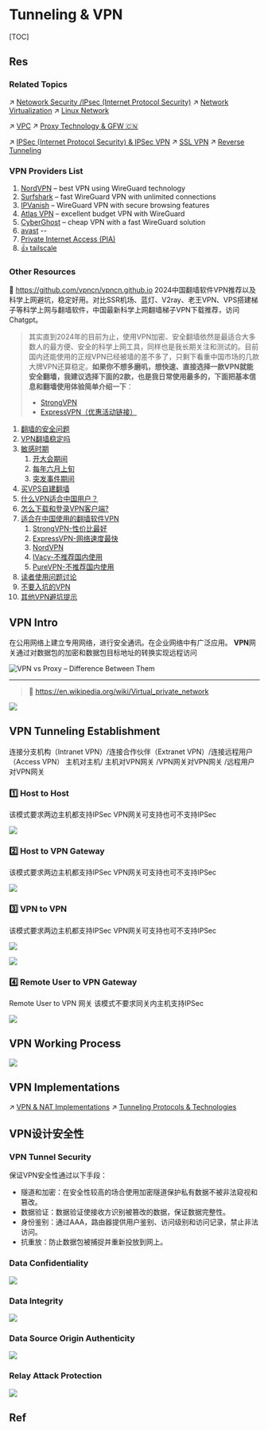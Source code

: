 # Tunneling & VPN

[TOC]



## Res
### Related Topics
↗ [Netowork Security /IPsec (Internet Protocol Security)](../../🏇%20Network%20Security%20Basics%20&%20Protocols/🫱🏻‍🫲🏿%20Network%20Layer%20Security/IPSec%20(Internet%20Protocol%20Security)%20&%20IPSec%20VPN/IPSec%20(Internet%20Protocol%20Security)%20&%20IPSec%20VPN.md)
↗ [Network Virtualization](../../../../🔑%20CS%20Core/🏎️%20Computer%20Networking%20and%20Communication/Network%20Virtualization/Network%20Virtualization.md)
↗ [Linux Network](../../../../🔑%20CS%20Core/🥷🏼%20Operating%20Systems%20&%20Kernels%20(Engineering%20Part)/Linux%20(Derived%20From%20UNIX%20Family)/🔩%20Linux%20Kernel/Linux%20IO%20&%20Files%20Management/🎠%20Linux%20Network/Linux%20Network.md)

↗ [VPC](../../../../Software%20Engineering/☁️%20Cloud%20Computing%20&%20Cloud%20Native/🌵%20Cloud%20Native%20Overview/🗿%20Cloud%20Models/Cloud%20Service%20(Delivery)%20Models/IaaS%20(Infrastructure%20as%20a%20Service)/VPC.md)
↗ [Proxy Technology & GFW 🇨🇳](../Proxy%20Technology%20&%20GFW%20🇨🇳/Proxy%20Technology%20&%20GFW%20🇨🇳.md)

↗ [IPSec (Internet Protocol Security) & IPSec VPN](../../🏇%20Network%20Security%20Basics%20&%20Protocols/🫱🏻‍🫲🏿%20Network%20Layer%20Security/IPSec%20(Internet%20Protocol%20Security)%20&%20IPSec%20VPN/IPSec%20(Internet%20Protocol%20Security)%20&%20IPSec%20VPN.md)
↗ [SSL VPN](📌%20Tunneling%20Protocols%20&%20Technologies/SSL%20VPN/SSL%20VPN.md)
↗ [Reverse Tunneling](Reverse%20Tunneling.md)


### VPN Providers List
1. [NordVPN](https://bi.cybernews.com/nordvpn/ "NordVPN") – best VPN using WireGuard technology
2. [Surfshark](https://bi.cybernews.com/surfsharkvpn/ "Surfshark VPN") – fast WireGuard VPN with unlimited connections
3. [IPVanish](https://bi.cybernews.com/ipvanish/ "IPVanish") – WireGuard VPN with secure browsing features
4. [Atlas VPN](https://bi.cybernews.com/atlasvpn/ "Atlas VPN") – excellent budget VPN with WireGuard
5. [CyberGhost](https://bi.cybernews.com/cyberghostvpn/ "CyberGhost VPN") – cheap VPN with a fast WireGuard solution
6. [avast](https://www.avast.com/en-us/index) -- 
7. [Private Internet Access (PIA)](https://www.privateinternetaccess.com)
8. [👍 tailscale](https://tailscale.com) 


### Other Resources
🚧 https://github.com/vpncn/vpncn.github.io
2024中国翻墙软件VPN推荐以及科学上网避坑，稳定好用。对比SSR机场、蓝灯、V2ray、老王VPN、VPS搭建梯子等科学上网与翻墙软件，中国最新科学上网翻墙梯子VPN下载推荐，访问Chatgpt。

> 其实直到2024年的目前为止，使用VPN加密、安全翻墙依然是最适合大多数人的最方便、安全的科学上网工具，同样也是我长期关注和测试的。目前国内还能使用的正规VPN已经被墙的差不多了，只剩下看重中国市场的几款大牌VPN还算稳定。**如果你不想多磨叽，想快速、直接选择一款VPN就能安全翻墙，我建议选择下面的2款，也是我日常使用最多的，下面把基本信息和翻墙使用体验简单介绍一下**：
> - [StrongVPN](https://github.com/vpncn/vpncn.github.io#1-strongvpn--%E6%80%A7%E4%BB%B7%E6%AF%94%E6%9C%80%E4%BD%B3)
> - [ExpressVPN（优惠活动链接）](https://linkv.org/express/)

1. [翻墙的安全问题](https://github.com/vpncn/vpncn.github.io#%E7%BF%BB%E5%A2%99%E7%9A%84%E5%AE%89%E5%85%A8%E6%80%A7%E9%97%AE%E9%A2%98--%E7%BF%BB%E5%A2%99%E8%BD%AF%E4%BB%B6%E4%B8%8Evpn%E7%9A%84%E5%8C%BA%E5%88%AB)
2. [VPN翻墙稳定吗](https://github.com/vpncn/vpncn.github.io#vpn%E6%9C%8D%E5%8A%A1%E7%BF%BB%E5%A2%99%E7%A8%B3%E5%AE%9A%E5%90%97)
3. [敏感时期](https://github.com/vpncn/vpncn.github.io#%E6%95%8F%E6%84%9F%E6%97%B6%E6%9C%9F%E6%98%AF%E4%BB%80%E4%B9%88%E6%97%B6%E5%80%99)
	1. [开大会期间](https://github.com/vpncn/vpncn.github.io#%E5%BC%80%E5%A4%A7%E4%BC%9A%E6%9C%9F%E9%97%B4)
	2. [每年六月上旬](https://github.com/vpncn/vpncn.github.io#%E6%AF%8F%E5%B9%B4%E5%85%AD%E6%9C%88%E4%B8%8A%E6%97%AC)
	3. [突发事件期间](https://github.com/vpncn/vpncn.github.io#%E7%AA%81%E5%8F%91%E4%BA%8B%E4%BB%B6)
4. [买VPS自建翻墙](https://github.com/vpncn/vpncn.github.io#%E4%B9%B0vps%E8%87%AA%E5%BB%BA%E7%BF%BB%E5%A2%99%E6%9C%8D%E5%8A%A1%E5%99%A8)
5. [什么VPN适合中国用户？](https://github.com/vpncn/vpncn.github.io#%E4%BB%80%E4%B9%88vpn%E9%80%82%E5%90%88%E4%B8%AD%E5%9B%BD%E7%94%A8%E6%88%B7)
6. [怎么下载和登录VPN客户端?](https://github.com/vpncn/vpncn.github.io#%E6%80%8E%E4%B9%88%E4%B8%8B%E8%BD%BD%E5%92%8C%E7%99%BB%E5%BD%95vpn%E5%AE%A2%E6%88%B7%E7%AB%AF)
7. [适合在中国使用的翻墙软件VPN](https://github.com/vpncn/vpncn.github.io#%E9%80%82%E5%90%88%E5%9C%A8%E4%B8%AD%E5%9B%BD%E4%BD%BF%E7%94%A8%E7%9A%84%E7%BF%BB%E5%A2%99%E8%BD%AF%E4%BB%B6vpn%E5%9B%BD%E5%86%85%E5%AE%9E%E6%B5%8B)
	1. [StrongVPN-性价比最好](https://github.com/vpncn/vpncn.github.io#1-strongvpn--%E6%80%A7%E4%BB%B7%E6%AF%94%E6%9C%80%E4%BD%B3)
	2. [ExpressVPN-网络速度最快](https://github.com/vpncn/vpncn.github.io#2-expressvpn--%E9%80%9F%E5%BA%A6%E4%BD%93%E9%AA%8C%E6%9C%80%E4%BD%B3)
	3. [NordVPN](https://github.com/vpncn/vpncn.github.io#3-nordvpn)
	4. [IVacy-不推荐国内使用](https://github.com/vpncn/vpncn.github.io#4-ivacy)
	5. [PureVPN-不推荐国内使用](https://github.com/vpncn/vpncn.github.io#5-purevpn)
8. [读者使用问题讨论](https://github.com/vpncn/vpncn.github.io#%E8%AF%BB%E8%80%85%E4%BD%BF%E7%94%A8%E9%97%AE%E9%A2%98%E8%AE%A8%E8%AE%BA)
9. [不要入坑的VPN](https://github.com/vpncn/vpncn.github.io#%E4%B8%8D%E8%A6%81%E5%85%A5%E5%9D%91%E7%9A%84vpn)
10. [其他VPN避坑提示](https://github.com/vpncn/vpncn.github.io#%E5%85%B6%E4%BB%96vpn%E9%81%BF%E5%9D%91%E6%8F%90%E7%A4%BA)



## VPN Intro
在公用网络上建立专用网络，进行安全通讯。在企业网络中有广泛应用。
**VPN**网关通过对数据包的加密和数据包目标地址的转换实现远程访问

![VPN vs Proxy – Difference Between Them](https://www.guru99.com/images/2/041321_0431_VPNvsProxyW1.png)


---
> 🔗 https://en.wikipedia.org/wiki/Virtual_private_network

![](../../../../../Assets/Pics/Screenshot%202024-04-24%20at%209.37.22%20PM.png)



## VPN Tunneling Establishment
连接分支机构（Intranet VPN）/连接合作伙伴（Extranet VPN）/连接远程用户（Access VPN）
主机对主机/ 主机对VPN网关 /VPN网关对VPN网关 /远程用户对VPN网关


### 1️⃣ Host to Host
该模式要求两边主机都支持IPSec
VPN网关可支持也可不支持IPSec

![](../../../../../Assets/Pics/Screenshot%202023-12-16%20at%204.45.17PM.png)


### 2️⃣ Host to VPN Gateway
该模式要求两边主机都支持IPSec
VPN网关可支持也可不支持IPSec

![](../../../../../Assets/Pics/Screenshot%202024-01-05%20at%2011.55.41AM.png)


### 3️⃣ VPN to VPN
该模式要求两边主机都支持IPSec
VPN网关可支持也可不支持IPSec

![](../../../../../Assets/Pics/Screenshot%202023-12-16%20at%204.44.58PM.png)

![](../../../../../Assets/Pics/Screenshot%202024-01-05%20at%2011.56.18AM.png)


### 4️⃣ Remote User to VPN Gateway
Remote User to VPN 网关
该模式不要求同关内主机支持IPSec

![](../../../../../Assets/Pics/Screenshot%202023-12-16%20at%204.46.04PM.png)



## VPN Working Process
![](../../../../../Assets/Pics/Screenshot%202023-12-16%20at%204.38.17PM.png)



## VPN Implementations
↗ [VPN & NAT Implementations](VPN%20&%20NAT%20Implementations/VPN%20&%20NAT%20Implementations.md)
↗ [Tunneling Protocols & Technologies](📌%20Tunneling%20Protocols%20&%20Technologies/Tunneling%20Protocols%20&%20Technologies.md)



## VPN设计安全性
### VPN Tunnel Security
保证VPN安全性通过以下手段：
- 隧道和加密：在安全性较高的场合使用加密隧道保护私有数据不被非法窥视和篡改。
- 数据验证：数据验证使接收方识别被篡改的数据，保证数据完整性。
- 身份鉴别：通过AAA，路由器提供用户鉴别、访问级别和访问记录，禁止非法访问。
- 抗重放：防止数据包被捕捉并重新投放到网上。


### Data Confidentiality
![](../../../../../Assets/Pics/Screenshot%202023-12-16%20at%204.42.23PM.png)


### Data Integrity
![](../../../../../Assets/Pics/Screenshot%202023-12-16%20at%204.42.44PM.png)


### Data Source Origin Authenticity
![](../../../../../Assets/Pics/Screenshot%202023-12-16%20at%204.43.06PM.png)


### Relay Attack Protection
![](../../../../../Assets/Pics/Screenshot%202023-12-16%20at%204.43.29PM.png)



## Ref
[Comparison of VPN Services]: https://en.wikipedia.org/wiki/VPN_service#comparison

[Private Internet Access VPN review]: https://cybernews.com/best-vpn/private-internet-access-review/

[🤔 What is VPN? How It Works, Types of VPN]: https://www.kaspersky.com/resource-center/definitions/what-is-a-vpn
